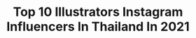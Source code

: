 ---
title: Top 10 Illustrators Instagram Influencers In Thailand In 2021
description: >-
  Find top illustrators Instagram influencers in Thailand in 2021. Most popular hashtags: #illustration #art #drawing #illustrator.
platform: Instagram
hits: 9
text_top: Discover the top-rated Instagram influencers on inBeat.
text_bottom: Our database aggregates 9 Instagram influencers like this in Thailand for you to connect with.
profiles:
  - username: "apolar.arch"
    fullname: >-
      APOLAR
    bio: >-
      Hi, I'm APOLAR • 🇹🇭 Concept Artist • Illustrator of Harry Potter 20th Anniversary Thai Edition • Order the books @nanmeebooksfan
    location: "Thailand"
    followers: 65887
    engagement: 550
    commentsToLikes: 0.004638
    id: ck9wen863l0mb0j78c0xtdil0
    verified: false
    hashtags: "#krathong, #bangkok, #adobephotoshop, #cdchallenge"
  - username: "pf.diary"
    fullname: >-
      ปุยไฝไดอารี
    bio: >-
      • Part-time Illustrator 🖌🎨 • Bangkok, Thailand 🇹🇭 • Enjoys making people hungry 😌
    location: "Thailand"
    followers: 47767
    engagement: 418
    commentsToLikes: 0.006457
    id: ck9habi8obwtm0j78mfzuug3y
    verified: false
    hashtags: "#drawfromhome, #dfh, #london"
  - username: "maykomay"
    fullname: >-
      Mayko May
    bio: >-
      #Mayko เ ม โ ก ะ 🖤💖 | fanart | Illustrator | Graphic&WebDesign |🔥Please do not repost or use without my permission | Contact Line : Mayko.may
    location: "Thailand"
    followers: 72723
    engagement: 1252
    commentsToLikes: 0.005021
    id: ckapckrql483d0i786ysd48sx
    verified: false
    hashtags: "#lalisa, #blackpink, #nini, #rose"
  - username: "thelinlin"
    fullname: >-
      LeKha Sukprasert
    bio: >-
      •Watercolorist and Illustrator• 🖌www.facebook.com/lekha.page 🥕www.facebook.com/lekha.food ✏ Samsung Galaxy Note20
    location: "Thailand"
    followers: 36987
    engagement: 714
    commentsToLikes: 0.007061
    id: ck9weufuilvoq0j78ss77rz26
    verified: false
    hashtags: "#teamgalaxy, #galaxynote20, #noteitmyway, #galaxynote10th"
  - username: "jelloplum"
    fullname: >-
      ☁️ Sammie 🌸✨
    bio: >-
      🌸 a tiny illustrator ʕ •ᴥ•ʔ ✏︎ ♡ 🍒🍊🍑🍋 ⛅️ living in Bangkok, Thailand ✧ exo-ℓ 🦋 📮 email┊jelloplum@gmail.com
    location: "Thailand"
    followers: 13495
    engagement: 1677
    commentsToLikes: 0.017590
    id: ck8t1vzrrx9ck0j78ir5j6vd3
    verified: false
    hashtags: "#drawdrawdraw, #digitalsketchbook, #artonig, #cutedoodles"
  - username: "nam.felixchen"
    fullname: >-
      Nam Burachat Tj.
    bio: >-
      Fashion Illustrator / Designer Instructor at Bunka Fashion School Silpakorn DEC
    location: "Thailand"
    followers: 61860
    engagement: 441
    commentsToLikes: 0.006326
    id: ck0u954t891wt0i193m4nq06b
    verified: false
    hashtags: "#fashionrunway, #winsorandnewtonmarkers, #copic, #runwaysketch"
  - username: "napat_bonus"
    fullname: >-
      KoYa.B
    bio: >-
      Thai artist Name: Bonus Tw: Napatbonus2 Fb: Napat Buranapipat Thanks ♥️✨🌈 Shop>> @koya.b_shop
    location: "Thailand"
    followers: 12025
    engagement: 1753
    commentsToLikes: 0.009435
    id: ckaow8o8g7u8v0i78jdgax1nc
    verified: false
    hashtags: "#illustrator, #tgcf, #art, #drawing"
  - username: "monsieurpoppi"
    fullname: >-
      𝑀𝑜𝑛𝑠𝑖𝑒𝑢𝑟 𝑃𝑜𝑝𝑝𝑖 👨🏻‍🎨
    bio: >-
      𝘕𝘰𝘵 𝘢 𝘮𝘪𝘯𝘪𝘮𝘢𝘭𝘪𝘴𝘵 | 𝖨𝗅𝗅𝗎𝗌𝗍𝗋𝖺𝗍𝗈𝗋 based in Brooklyn, NY Currently📍Bangkok, Thailand. For commission > monsieurpoppi.studio@gmail.com #monsieurpoppi
    location: "Thailand"
    followers: 6961
    engagement: 417
    commentsToLikes: 0.043059
    id: ck0vytixx5p810i19415dqnl9
    verified: false
    hashtags: "#menfashion, #monsieurpoppi, #illustrator, #menstyle"
  - username: "pentipa"
    fullname: >-
      Pentipa Uarsirisab
    bio: >-
      
    location: "Thailand"
    followers: 2413
    engagement: 706
    commentsToLikes: 0.034488
    id: ck14hcw1o9os30i194cb83g9v
    verified: false
    hashtags: "#girlsinanimation, #pensketch, #inkwork, #inks"
---